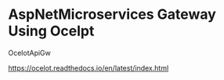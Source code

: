 # AspNetMicroservices Gateway Using Ocelpt
OcelotApiGw

https://ocelot.readthedocs.io/en/latest/index.html